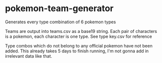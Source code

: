 # pokemon-team-generator
Generates every type combination of 6 pokemon types

Teams are output into teams.csv as a base19 string. Each pair of characters is a pokemon, each character is one type. See type key.csv for reference

Type combos which do not belong to any official pokemon have not been added. This already takes 5 days to finish running, I'm not gonna add in irrelevant data like that.
